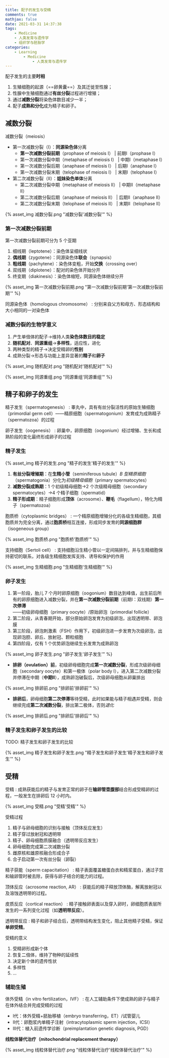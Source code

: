 ```yaml
---
title: 配子的发生与受精
comments: true
mathjax: false
date: 2021-03-31 14:37:38
tags:
    - Medicine
    - 人类发育与遗传学
    - 组织学与胚胎学
categories:
    - Learning
        - Medicine
            - 人类发育与遗传学
---
```


配子发生的主要**时相**
1. 生殖细胞的起源（==卵黄囊==）及其迁徙至性腺；
2. 性腺中生殖细胞通过**有丝分裂**过程进行增殖；
3. 通过**减数分裂**将染色体数目减少一半；
4. 配子**成熟和分化**成为精子和卵子。

<!-- more -->

## 减数分裂

减数分裂（meiosis）
- 第一次减数分裂（Ⅰ）：**同源染色体**分离
    - **第一次减数分裂前期**（prophase of meiosis Ⅰ） | 前期Ⅰ（prophase I）
    - 第一次减数分裂中期（metaphase of meiosis Ⅰ） | 中期Ⅰ（metaphase I）
    - 第一次减数分裂后期（anaphase of meiosis Ⅰ） | 后期Ⅰ（anaphase I）
    - 第一次减数分裂末期（telophase of meiosis Ⅰ） | 末期Ⅰ（telophase I）
- 第二次减数分裂（Ⅱ）：**姐妹染色单体**分离
    - 第二次减数分裂中期（metaphase of meiosis Ⅱ） | 中期Ⅱ（metaphase Ⅱ）
    - 第二次减数分裂后期（anaphase of meiosis Ⅱ） | 后期Ⅱ（anaphase Ⅱ）
    - 第二次减数分裂末期（telophase of meiosis Ⅱ） | 末期Ⅱ（telophase Ⅱ）

{% asset_img 减数分裂.png "减数分裂'减数分裂'" %}

### 第一次减数分裂前期

第一次减数分裂前期可分为 5 个亚期
1. 细线期（leptotene）：染色体呈细线状
2. **偶线期**（zygotene）：同源染色体**联会**（synapsis）
3. **粗线期**（pachytene）：染色体变粗，开始**交换**（crossing over）
4. 双线期（diplotene）：配对的染色体开始分开
5. 终变期（diakinesis）：染色体缩短，同源染色体继续分开

{% asset_img 第一次减数分裂前期.png "第一次减数分裂前期'第一次减数分裂前期'" %}

同源染色体（homologous chromosome）
: 分别来自父方和母方、形态结构和大小相同的一对染色体

### 减数分裂的生物学意义

1. 产生单倍体的配子→维持人类**染色体数目的稳定**
2. **随机配对**、**同源重组**→**多样性**，适应性，进化
3. 两种类型的精子→决定受精卵的**性别**
4. 成熟分裂→形态与功能上差异显著的**精子**和**卵子**

{% asset_img 随机配对.png "随机配对'随机配对'" %}

{% asset_img 同源重组.png "同源重组'同源重组'" %}

## 精子和卵子的发生

精子发生（spermatogenesis）
: 睾丸中，具有有丝分裂活性的原始生殖细胞（primordial germ cell）——精原细胞（spermatogonium）发育成为成熟精子（spermatozoa）的过程

卵子发生（oogenesis）
: 卵巢中，卵原细胞（oogonium）经过增殖、生长和成熟阶段的变化最终形成卵子的过程

### 精子发生

{% asset_img 精子的发生.png "精子的发生'精子的发生'" %}

1. **有丝分裂增殖期**：在**生精小管**（seminiferous tubule）*B 型精原细胞*（spermatogonia）分化为*初级精母细胞*（primary spermatocytes）
2. **减数分裂成熟期**：1 个初级精母细胞→2 个次级精母细胞（secondary spermatocytes）→4 个精子细胞（spermatid）
3. **精子形成期**：精子细胞形成**顶体**（acrosome）、**鞭毛**（flagellum），特化为精子（spermatozoa）

胞质桥（cytoplasmic bridges）
: 一个精原细胞增殖分化的各级生精细胞，其细胞质并为完全分离，通过**胞质桥**相互连接，形成同步发育的**同源细胞群**（isogeneous group）

{% asset_img 胞质桥.png "胞质桥'胞质桥'" %}

支持细胞（Sertoli cell）
: 支持细胞沿生精小管以一定间隔排列，并与生精细胞保持密切的联系，对各级生精细胞发挥支持、诱导和保护的作用

{% asset_img 生精细胞.png "生精细胞'生精细胞'" %}

### 卵子发生

1. 第一阶段，胎儿 7 个月时卵原细胞（oogonium）数目达到峰值，出生前后所有的卵原细胞进入减数分裂，并在**第一次减数分裂前期**（前期Ⅰ：双线期）**第一次停滞**——初级卵母细胞（primary oocyte）/原始卵泡（primordial follicle）
2. 第二阶段，从青春期开始，部分原始卵泡发育为初级卵泡，出现透明带、卵泡膜
3. 第三阶段，卵泡刺激素（FSH）作用下，初级卵泡进一步发育为次级卵泡，出现卵泡腔、卵丘、放射冠、颗粒细胞
4. 第四阶段，仅有 1 个优势卵泡继续生长发育为成熟卵泡

{% asset_img 卵子发生.png "卵子发生'卵子发生'" %}

- **排卵（ovulation）前**，初级卵母细胞完成**第一次减数分裂**，形成次级卵母细胞（secondary oocyte）和第一极体（polar body I），进入第二次减数分裂并停滞在中期（**中期Ⅱ**），成熟卵泡破裂后，次级卵母细胞从卵巢排出

{% asset_img 排卵前.png "排卵前'排卵前'" %}

- **排卵后**，卵母细胞**第二次停滞**等待受精，此时如果能与精子相遇并受精，则会继续完成**第二次减数分裂**，排出第二极体，否则*退化*

{% asset_img 排卵后.png "排卵后'排卵后'" %}

### 精子发生和卵子发生的比较

TODO: 精子发生和卵子发生的比较

{% asset_img 精子发生和卵子发生.png "精子发生和卵子发生'精子发生和卵子发生'" %}

## 受精

受精
: 成熟获能后的精子与发育正常的卵子在**输卵管壶腹部**结合形成受精卵的过程，一般发生在排卵后 12 小时内。

{% asset_img 受精.png "受精'受精'" %}

受精过程
1. 精子与卵母细胞的识别与接触（顶体反应发生）
2. 精子穿过放射冠和透明带
3. 精子、卵母细胞质膜融合（透明带反应发生）
4. 卵母细胞完成第二次减数分裂
5. 雌原核和雄原核融合形成合子
6. 合子启动第一次有丝分裂（卵裂）

精子获能（sperm capacitation）
: 精子表面覆盖糖蛋白衣和精浆蛋白，通过子宫和输卵管时被去除，获得与卵子结合的能力的过程。

顶体反应（acrosome reaction, AR）
: 获能后的精子释放顶体酶，解离放射冠以及溶蚀透明带的过程。

皮质反应（cortical reaction）
: 精子接触卵表面以及穿入卵时，卵细胞质表层所发生的一系列变化过程（如**透明带反应**）。

透明带反应
: 精子和卵子结合后，透明带结构发生变化，阻止其他精子受精，保证**单卵受精**。

受精的意义
1. 受精卵形成新个体
2. 恢复二倍体，维持了物种的延续性
3. 决定新个体的遗传性状
4. 多样性
5. ...

### 辅助生殖

体外受精（in vitro fertilization，IVF）
: 在人工辅助条件下使成熟的卵子与精子在体外结合并完成受精的过程

- Ⅰ代：体外受精+胚胎移植（embryo transferring，ET）/试管婴儿
- Ⅱ代：卵胞浆内单精子注射（intracytoplasmic sperm injection，ICSI）
- Ⅲ代：植入前遗传学诊断（preimplantation genetic diagnosis, PGD）

**线粒体替代治疗（mitochondrial replacement therapy）**

{% asset_img 线粒体替代治疗.png "线粒体替代治疗'线粒体替代治疗'" %}

